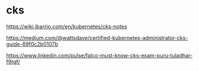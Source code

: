 # cks

https://wiki.jbarrio.com/en/kubernetes/cks-notes

https://medium.com/@wattsdave/certified-kubernetes-administrator-cks-guide-69f0c2b0107b

https://www.linkedin.com/pulse/falco-must-know-cks-exam-puru-tuladhar-f9tgf/
